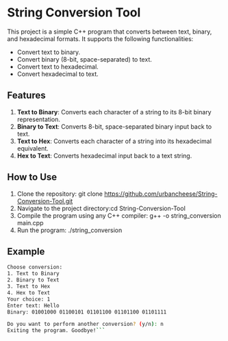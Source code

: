 # String Conversion Tool

This project is a simple C++ program that converts between text, binary, and hexadecimal formats. It supports the following functionalities:

- Convert text to binary.
- Convert binary (8-bit, space-separated) to text.
- Convert text to hexadecimal.
- Convert hexadecimal to text.

## Features
1. **Text to Binary**: Converts each character of a string to its 8-bit binary representation.
2. **Binary to Text**: Converts 8-bit, space-separated binary input back to text.
3. **Text to Hex**: Converts each character of a string into its hexadecimal equivalent.
4. **Hex to Text**: Converts hexadecimal input back to a text string.

## How to Use
1. Clone the repository: git clone https://github.com/urbancheese/String-Conversion-Tool.git
2. Navigate to the project directory:cd String-Conversion-Tool
3. Compile the program using any C++ compiler: g++ -o string_conversion main.cpp
4. Run the program: ./string_conversion


## Example
```bash
Choose conversion:
1. Text to Binary
2. Binary to Text
3. Text to Hex
4. Hex to Text
Your choice: 1
Enter text: Hello
Binary: 01001000 01100101 01101100 01101100 01101111 

Do you want to perform another conversion? (y/n): n
Exiting the program. Goodbye!```
